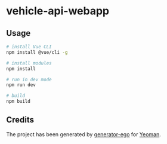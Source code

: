 # vehicle-api-webapp

## Usage

```bash
# install Vue CLI
npm install @vue/cli -g

# install modules
npm install

# run in dev mode
npm run dev

# build
npm build
```

## Credits

The project has been generated by [generator-ego](https://github.com/egodigital/generator-ego) for [Yeoman](http://yeoman.io/).
